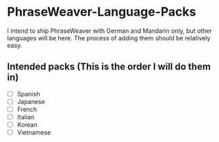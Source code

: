# PhraseWeaver-Language-Packs
I intend to ship PhraseWeaver with German and Mandarin only, but other languages will be here. The process of adding them should be relatively easy.

## Intended packs (This is the order I will do them in)
- [ ] Spanish
- [ ] Japanese
- [ ] French
- [ ] Italian
- [ ] Korean
- [ ] Vietnamese

